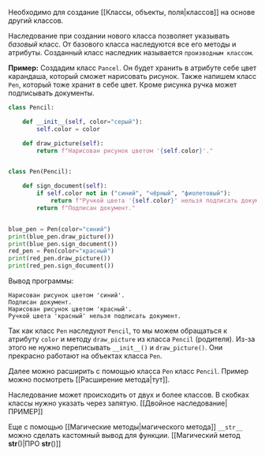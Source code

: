 Необходимо для создание [[Классы, объекты, поля|классов]] на основе другий классов.

Наследование при создании нового класса позволяет указывать *базовый* класс. От базового класса наследуются все его методы и атрибуты. Созданный класс наследник называется `производным классом`.

**Пример:**
Создадим класс `Pancel`. Он будет хранить в атрибуте себе цвет карандаша, который сможет нарисовать рисунок. Также напишем класс `Pen`, который тоже хранит в себе цвет.  Кроме рисунка ручка может подписывать документы. 
```python
class Pencil:

    def __init__(self, color="серый"):
        self.color = color

    def draw_picture(self):
        return f"Нарисован рисунок цветом '{self.color}'."


class Pen(Pencil):

    def sign_document(self):
        if self.color not in ("синий", "чёрный", "фиолетовый"):
            return f"Ручкой цвета '{self.color}' нельзя подписать документ."
        return f"Подписан документ."


blue_pen = Pen(color="синий")
print(blue_pen.draw_picture())
print(blue_pen.sign_document())
red_pen = Pen(color="красный")
print(red_pen.draw_picture())
print(red_pen.sign_document())
```

Вывод программы:
```
Нарисован рисунок цветом 'синий'.
Подписан документ.
Нарисован рисунок цветом 'красный'.
Ручкой цвета 'красный' нельзя подписать документ.
```
Так как класс `Pen` наследуют `Pencil`, то мы можем обращаться к атрибуту `color` и методу `draw_picture` из класса `Pencil` (родителя). Из-за этого не нужно переписывать `__init__()` и `draw_picture()`. Они прекрасно работают на объектах класса `Pen`. 

Далее можно расширить с помощью класса `Pen` класс `Pencil`. Пример можно посмотреть [[Расширение метода|тут]].

Наследование может происходить от двух и более классов. В скобках классы нужно указать через запятую. [[Двойное наследование|ПРИМЕР]]

Еще с помощью [[Магические методы|магического метода]] `__str__` можно сделать кастомный вывод для функции. [[Магический метод __str__()|ПРО __str__()]]  

